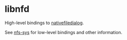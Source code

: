 # libnfd

High-level bindings to [nativefiledialog](https://github.com/mlabbe/nativefiledialog).

See [nfs-sys](https://github.com/izgzhen/nfd-sys) for low-level bindings and other information.

